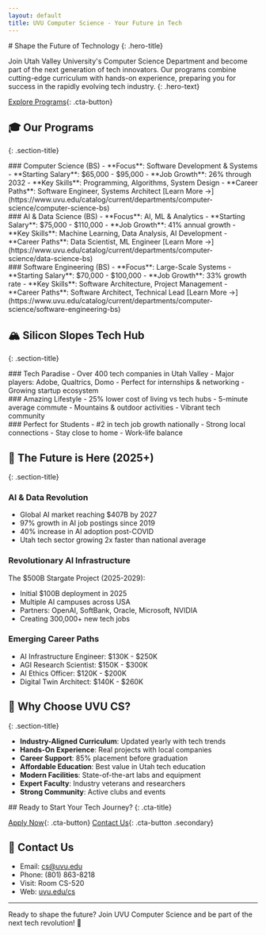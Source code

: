 ```yaml
---
layout: default
title: UVU Computer Science - Your Future in Tech
---
```


<div class="hero-section" markdown="1">
# Shape the Future of Technology
{: .hero-title}

Join Utah Valley University's Computer Science Department and become part of the next generation of tech innovators. Our programs combine cutting-edge curriculum with hands-on experience, preparing you for success in the rapidly evolving tech industry.
{: .hero-text}

[Explore Programs](https://www.uvu.edu/catalog/current/departments/computer-science/){: .cta-button}
</div>

## 🎓 Our Programs
{: .section-title}

<div class="program-cards" markdown="1">

<div class="program-card" markdown="1">
### Computer Science (BS)
- **Focus**: Software Development & Systems
- **Starting Salary**: $65,000 - $95,000
- **Job Growth**: 26% through 2032
- **Key Skills**: Programming, Algorithms, System Design
- **Career Paths**: Software Engineer, Systems Architect
[Learn More →](https://www.uvu.edu/catalog/current/departments/computer-science/computer-science-bs)
</div>

<div class="program-card" markdown="1">
### AI & Data Science (BS)
- **Focus**: AI, ML & Analytics
- **Starting Salary**: $75,000 - $110,000
- **Job Growth**: 41% annual growth
- **Key Skills**: Machine Learning, Data Analysis, AI Development
- **Career Paths**: Data Scientist, ML Engineer
[Learn More →](https://www.uvu.edu/catalog/current/departments/computer-science/data-science-bs)
</div>

<div class="program-card" markdown="1">
### Software Engineering (BS)
- **Focus**: Large-Scale Systems
- **Starting Salary**: $70,000 - $100,000
- **Job Growth**: 33% growth rate
- **Key Skills**: Software Architecture, Project Management
- **Career Paths**: Software Architect, Technical Lead
[Learn More →](https://www.uvu.edu/catalog/current/departments/computer-science/software-engineering-bs)
</div>

</div>

## 🏔️ Silicon Slopes Tech Hub
{: .section-title}

<div class="feature-cards" markdown="1">

<div class="feature-card" markdown="1">
### Tech Paradise
- Over 400 tech companies in Utah Valley
- Major players: Adobe, Qualtrics, Domo
- Perfect for internships & networking
- Growing startup ecosystem
</div>

<div class="feature-card" markdown="1">
### Amazing Lifestyle
- 25% lower cost of living vs tech hubs
- 5-minute average commute
- Mountains & outdoor activities
- Vibrant tech community
</div>

<div class="feature-card" markdown="1">
### Perfect for Students
- #2 in tech job growth nationally
- Strong local connections
- Stay close to home
- Work-life balance
</div>

</div>

## 🚀 The Future is Here (2025+)
{: .section-title}

<div class="future-section" markdown="1">

### AI & Data Revolution
- Global AI market reaching $407B by 2027
- 97% growth in AI job postings since 2019
- 40% increase in AI adoption post-COVID
- Utah tech sector growing 2x faster than national average

### Revolutionary AI Infrastructure
The $500B Stargate Project (2025-2029):
- Initial $100B deployment in 2025
- Multiple AI campuses across USA
- Partners: OpenAI, SoftBank, Oracle, Microsoft, NVIDIA
- Creating 300,000+ new tech jobs

### Emerging Career Paths
- AI Infrastructure Engineer: $130K - $250K
- AGI Research Scientist: $150K - $300K
- AI Ethics Officer: $120K - $200K
- Digital Twin Architect: $140K - $260K

</div>

## 🌟 Why Choose UVU CS?
{: .section-title}

<div class="benefits-section" markdown="1">

- **Industry-Aligned Curriculum**: Updated yearly with tech trends
- **Hands-On Experience**: Real projects with local companies
- **Career Support**: 85% placement before graduation
- **Affordable Education**: Best value in Utah tech education
- **Modern Facilities**: State-of-the-art labs and equipment
- **Expert Faculty**: Industry veterans and researchers
- **Strong Community**: Active clubs and events

</div>

<div class="cta-section" markdown="1">
## Ready to Start Your Tech Journey?
{: .cta-title}

[Apply Now](https://www.uvu.edu/admissions/){: .cta-button} [Contact Us](https://www.uvu.edu/cs/contact/){: .cta-button .secondary}
</div>

## 📱 Contact Us

- Email: [cs@uvu.edu](mailto:cs@uvu.edu)
- Phone: (801) 863-8218
- Visit: Room CS-520
- Web: [uvu.edu/cs](https://www.uvu.edu/cs)

---

Ready to shape the future? Join UVU Computer Science and be part of the next tech revolution! 🚀 